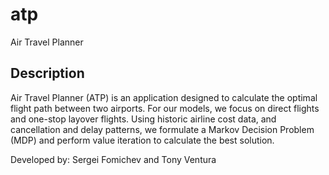 # atp
Air Travel Planner
## Description
Air Travel Planner (ATP) is an application designed to calculate the optimal flight path between two airports. For our models, we focus on direct flights and one-stop layover flights. Using historic airline cost data, and cancellation and delay patterns, we formulate a Markov Decision Problem (MDP) and perform value iteration to calculate the best solution.

Developed by: Sergei Fomichev and Tony Ventura
